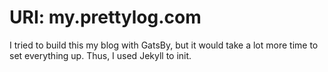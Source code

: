 # URI: my.prettylog.com

I tried to build this my blog with GatsBy, but it would take a lot more time to set everything up. Thus, I used Jekyll to init.

